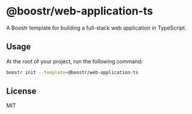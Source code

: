 # @boostr/web-application-ts

A Boostr template for building a full-stack web application in TypeScript.

## Usage

At the root of your project, run the following command:

```sh
boostr init --template=@boostr/web-application-ts
```

## License

MIT
